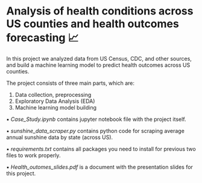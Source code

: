 # Analysis of health conditions across US counties and health outcomes forecasting 📈

In this project we analyzed data from US Census, CDC, and other sources, and build a machine learning model to predict health outcomes across US counties.

The project consists of three main parts, which are:

1. Data collection, preprocessing
2. Exploratory Data Analysis (EDA)
3. Machine learning model building 

▪️ *Case_Study.ipynb* contains jupyter notebook file with the project itself.

▪️ *sunshine_data_scraper.py* contains python code for scraping average annual sunshine data by state (across US).

▪️ *requirements.txt* contains all packages you need to install for previous two files to work properly.

▪️ *Health_outomes_slides.pdf* is a document with the presentation slides for this project.



